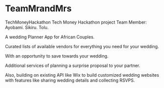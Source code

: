 # TeamMrandMrs
TechMoneyHackathon
Tech Money Hackathon project
Team Member:
Ayobami.
Sikiru.
Tolu.

A wedding Planner App for African Couples.​

Curated lists of available vendors for everything you need for your wedding.​

With an opportunity to save towards your wedding.​

Additional services of planning a surprise proposal to your partner.​

Also, building on existing API like Wix to build customized wedding websites with features like sharing wedding details and collecting RSVPS.
